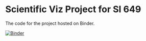 # Scientific Viz Project for SI 649

The code for the project hosted on Binder.

[![Binder](https://mybinder.org/badge_logo.svg)](https://mybinder.org/v2/gh/nketchum/SI649P2.git/main?labpath=project.ipynb)
